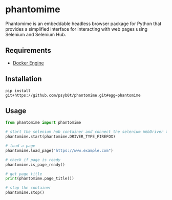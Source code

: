 # phantomime

Phantomime is an embeddable headless browser package for Python that provides a simplified interface for interacting with web pages using Selenium and Selenium Hub.

## Requirements

- [Docker Engine](https://docs.docker.com/engine/installation/)

## Installation

`pip install git+https://github.com/psyb0t/phantomime.git#egg=phantomime`

## Usage

```python
from phantomime import phantomime

# start the selenium hub container and connect the selenium WebDriver to it
phantomime.start(phantomime.DRIVER_TYPE_FIREFOX)

# load a page
phantomime.load_page("https://www.example.com")

# check if page is ready
phantomime.is_page_ready()

# get page title
print(phantomime.page_title())

# stop the container
phantomime.stop()
```
